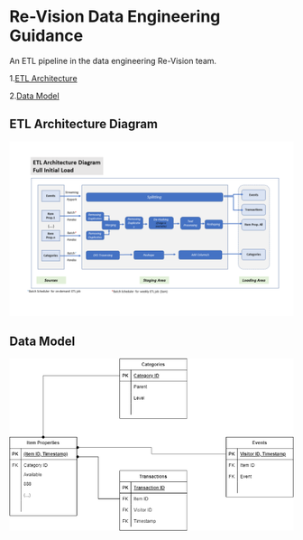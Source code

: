 # Re-Vision Data Engineering Guidance

An ETL pipeline in the data engineering Re-Vision team.

1.[ETL Architecture](#etl-architecture-diagram)

2.[Data Model](#data-model)

## ETL Architecture Diagram

![Alt text](images/ETL_Architecture_Diagram.png "ETL Architecture Diagram overview")

## Data Model
![Alt text](images/Data_Model.png "Data Model overview")
